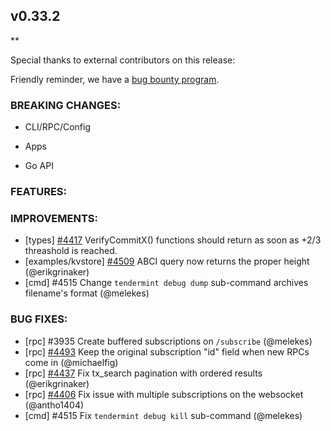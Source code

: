## v0.33.2

\*\*

Special thanks to external contributors on this release:

Friendly reminder, we have a [bug bounty program](https://hackerone.com/tendermint).

### BREAKING CHANGES:

- CLI/RPC/Config

- Apps

- Go API

### FEATURES:

### IMPROVEMENTS:

- [types] [\#4417](https://github.com/tendermint/tendermint/issues/4417) VerifyCommitX() functions should return as soon as +2/3 threashold is reached.
- [examples/kvstore] [\#4509](https://github.com/tendermint/tendermint/pull/4509) ABCI query now returns the proper height (@erikgrinaker)
- [cmd] \#4515 Change `tendermint debug dump` sub-command archives filename's format (@melekes)

### BUG FIXES:

- [rpc] \#3935 Create buffered subscriptions on `/subscribe` (@melekes)
- [rpc] [\#4493](https://github.com/tendermint/tendermint/pull/4493) Keep the original subscription "id" field when new RPCs come in (@michaelfig)
- [rpc] [\#4437](https://github.com/tendermint/tendermint/pull/4437) Fix tx_search pagination with ordered results (@erikgrinaker)
- [rpc] [\#4406](https://github.com/tendermint/tendermint/pull/4406) Fix issue with multiple subscriptions on the websocket (@antho1404)
- [cmd] \#4515 Fix `tendermint debug kill` sub-command (@melekes)
